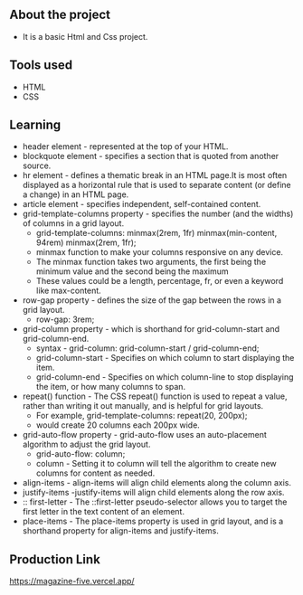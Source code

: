 ## About the project

* It is a basic Html and Css project.

## Tools used

* HTML
* CSS

## Learning

* header element - represented at the top of your HTML.
* blockquote element - specifies a section that is quoted from another source.
* hr element - defines a thematic break in an HTML page.It is most often displayed as a horizontal rule that is used to separate content (or define a change) in an HTML page.
* article element - specifies independent, self-contained content.
* grid-template-columns property - specifies the number (and the widths) of columns in a grid layout.
    * grid-template-columns: minmax(2rem, 1fr) minmax(min-content, 94rem) minmax(2rem, 1fr);
    * minmax function to make your columns responsive on any device.
    * The minmax function takes two arguments, the first being the minimum value and the second being the maximum
    * These values could be a length, percentage, fr, or even a keyword like max-content.
* row-gap property - defines the size of the gap between the rows in a grid layout.
    * row-gap: 3rem;
* grid-column property -  which is shorthand for grid-column-start and grid-column-end. 
    * syntax - grid-column: grid-column-start / grid-column-end;
    * grid-column-start - Specifies on which column to start displaying the item.
    * grid-column-end - Specifies on which column-line to stop displaying the item, or how many columns to span.
* repeat() function - The CSS repeat() function is used to repeat a value, rather than writing it out manually, and is helpful for grid layouts.
    * For example, grid-template-columns: repeat(20, 200px);
    * would create 20 columns each 200px wide.
* grid-auto-flow property - grid-auto-flow uses an auto-placement algorithm to adjust the grid layout.
    * grid-auto-flow: column;
    * column - Setting it to column will tell the algorithm to create new columns for content as needed.
* align-items - align-items will align child elements along the column axis.
* justify-items -justify-items will align child elements along the row axis.
* :: first-letter - The ::first-letter pseudo-selector allows you to target the first letter in the text content of an element.
* place-items - The place-items property is used in grid layout, and is a shorthand property for align-items and justify-items.


## Production Link

https://magazine-five.vercel.app/